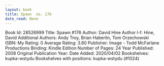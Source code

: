 ```yaml
---
layout: book
title: Spawn  no. 176
date_read: None
---
```


Book Id: 28526999
Title: Spawn #176
Author: David Hine
Author l-f: Hine, David
Additional Authors: Andy Troy, Brian Haberlin, Tom Orzechowski
ISBN: 
My Rating: 0
Average Rating: 3.80
Publisher: Image - Todd McFarlane Productions
Binding: Kindle Edition
Number of Pages: 24
Year Published: 2008
Original Publication Year: 
Date Added: 2020/04/02
Bookshelves: kupka-wstydu
Bookshelves with positions: kupka-wstydu (#1024)

